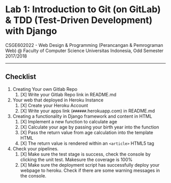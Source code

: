 # Lab 1: Introduction to Git (on GitLab) & TDD (Test-Driven Development) with Django

CSGE602022 - Web Design & Programming (Perancangan & Pemrograman Web) @
Faculty of Computer Science Universitas Indonesia, Odd Semester 2017/2018

* * *

## Checklist

1. Creating Your own Gitlab Repo
    1. [X] Write your Gitlab Repo link in README.md
2. Your web that deployed in Heroku Instance
    1. [X] Create your Heroku Account
    2. [X] Write your apps link (`######`.herokuapp.com) in README.md
3. Creating a functionality in Django framework and content in HTML
    1. [X] Implement a new function to calculate age
    2. [X] Calculate your age by passing your birth year into the function
    3. [X] Pass the return value from age calculation into the template HTML
    4. [X] The return value is rendered within an `<article>` HTML5 tag
4. Check your pipelines.
    1. [X] Make sure the test stage is success, check the console by clicking the unit test. Makesure the coverage is 100%
    2. [X] Make sure the deployment script has successfully deploy your webpage to heroku. 
    Check if there are some warning messages in the console.
